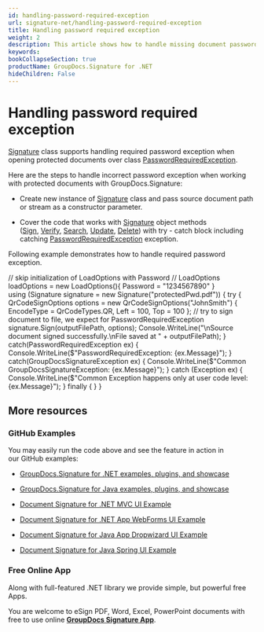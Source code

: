 ```yaml
---
id: handling-password-required-exception
url: signature-net/handling-password-required-exception
title: Handling password required exception
weight: 2
description: This article shows how to handle missing document password exception with GroupDocs.Signature API.
keywords: 
bookCollapseSection: true
productName: GroupDocs.Signature for .NET
hideChildren: False
---
```


# Handling password required exception

[Signature](https://apireference.groupdocs.com/net/signature/groupdocs.signature/signature) class supports handling required password exception when opening protected documents over class [PasswordRequiredException](https://apireference.groupdocs.com/net/signature/groupdocs.signature/passwordrequiredexception).

Here are the steps to handle incorrect password exception when working with protected documents with GroupDocs.Signature:

*   Create new instance of [Signature](https://apireference.groupdocs.com/net/signature/groupdocs.signature/signature) class and pass source document path or stream as a constructor parameter.
    
*   Cover the code that works with [Signature](https://apireference.groupdocs.com/net/signature/groupdocs.signature/signature) object methods ([Sign](https://apireference.groupdocs.com/net/signature/groupdocs.signature.signature/sign/methods/4), [Verify](https://apireference.groupdocs.com/net/signature/groupdocs.signature/signature/methods/verify), [Search](https://apireference.groupdocs.com/net/signature/groupdocs.signature/signature/methods/search/_1), [Update](https://apireference.groupdocs.com/net/signature/groupdocs.signature/signature/methods/update), [Delete](https://apireference.groupdocs.com/net/signature/groupdocs.signature/signature/methods/delete)) with try - catch block including catching [PasswordRequiredException](https://apireference.groupdocs.com/net/signature/groupdocs.signature/passwordrequiredexception) exception.

Following example demonstrates how to handle required password exception.

// skip initialization of LoadOptions with Password 
// LoadOptions loadOptions = new LoadOptions(){ Password  = "1234567890" }            
using (Signature signature = new Signature("protectedPwd.pdf"))
{
    try
    {
        QrCodeSignOptions options = new QrCodeSignOptions("JohnSmith")
        {
            EncodeType = QrCodeTypes.QR,
            Left = 100,
            Top = 100
        };
        // try to sign document to file, we expect for PasswordRequiredException
        signature.Sign(outputFilePath, options);
        Console.WriteLine("\\nSource document signed successfully.\\nFile saved at " + outputFilePath);
    }
    catch(PasswordRequiredException ex)
    {
        Console.WriteLine($"PasswordRequiredException: {ex.Message}");
    }
    catch(GroupDocsSignatureException ex)
    {
        Console.WriteLine($"Common GroupDocsSignatureException: {ex.Message}");
    }
    catch (Exception ex)
    {
        Console.WriteLine($"Common Exception happens only at user code level: {ex.Message}");
    }
    finally
    {
    }
}

## More resources

### GitHub Examples 

You may easily run the code above and see the feature in action in our GitHub examples:

*   [GroupDocs.Signature for .NET examples, plugins, and showcase](https://github.com/groupdocs-signature/GroupDocs.Signature-for-.NET)
    
*   [GroupDocs.Signature for Java examples, plugins, and showcase](https://github.com/groupdocs-signature/GroupDocs.Signature-for-Java)
    
*   [Document Signature for .NET MVC UI Example](https://github.com/groupdocs-signature/GroupDocs.Signature-for-.NET-MVC) 
    
*   [Document Signature for .NET App WebForms UI Example](https://github.com/groupdocs-signature/GroupDocs.Signature-for-.NET-WebForms)
    
*   [Document Signature for Java App Dropwizard UI Example](https://github.com/groupdocs-signature/GroupDocs.Signature-for-Java-Dropwizard)
    
*   [Document Signature for Java Spring UI Example](https://github.com/groupdocs-signature/GroupDocs.Signature-for-Java-Spring)
    

### Free Online App 

Along with full-featured .NET library we provide simple, but powerful free Apps.

You are welcome to eSign PDF, Word, Excel, PowerPoint documents with free to use online **[GroupDocs Signature App](https://products.groupdocs.app/signature)**.
